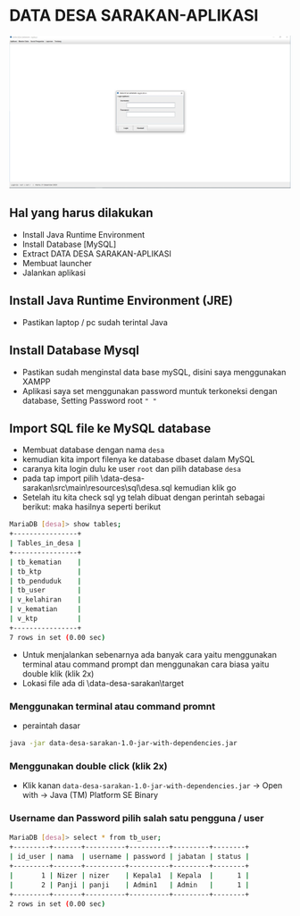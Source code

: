 # DATA DESA SARAKAN-APLIKASI

![DATA DESA SARAKAN-APLIKASI](/imgs/data-desa-sarakan.jpg)

## Hal yang harus dilakukan

* Install Java Runtime Environment
* Install Database [MySQL]
* Extract DATA DESA SARAKAN-APLIKASI
* Membuat launcher
* Jalankan aplikasi

## Install Java Runtime Environment (JRE)

* Pastikan laptop / pc sudah terintal Java

## Install Database Mysql

* Pastikan sudah menginstal data base mySQL, disini saya menggunakan XAMPP
* Aplikasi saya set menggunakan password muntuk terkoneksi dengan database, Setting Password root ```" "``` 

## Import SQL file ke MySQL database

* Membuat database dengan nama ```desa```
* kemudian kita import filenya ke database dbaset dalam MySQL
* caranya kita login dulu ke user ```root``` dan pilih database ```desa```
* pada tap import pilih \data-desa-sarakan\src\main\resources\sql\desa.sql kemudian klik go
* Setelah itu kita check sql yg telah dibuat dengan perintah sebagai berikut:
maka hasilnya seperti berikut

```bash
MariaDB [desa]> show tables;
+----------------+
| Tables_in_desa |
+----------------+
| tb_kematian    |
| tb_ktp         |
| tb_penduduk    |
| tb_user        |
| v_kelahiran    |
| v_kematian     |
| v_ktp          |
+----------------+
7 rows in set (0.00 sec)
```

* Untuk menjalankan sebenarnya ada banyak cara yaitu menggunakan terminal atau command prompt dan menggunakan cara biasa yaitu double klik (klik 2x)
* Lokasi file ada di \data-desa-sarakan\target

### Menggunakan terminal atau command promnt

* peraintah dasar

```bash
java -jar data-desa-sarakan-1.0-jar-with-dependencies.jar
```

### Menggunakan double click (klik 2x)

* Klik kanan ```data-desa-sarakan-1.0-jar-with-dependencies.jar``` -> Open with -> Java (TM) Platform SE Binary


### Username dan Password pilih salah satu pengguna / user

```bash
MariaDB [desa]> select * from tb_user;
+---------+-------+----------+----------+---------+--------+
| id_user | nama  | username | password | jabatan | status |
+---------+-------+----------+----------+---------+--------+
|       1 | Nizer | nizer    | Kepala1  | Kepala  |      1 |
|       2 | Panji | panji    | Admin1   | Admin   |      1 |
+---------+-------+----------+----------+---------+--------+
2 rows in set (0.00 sec)
```